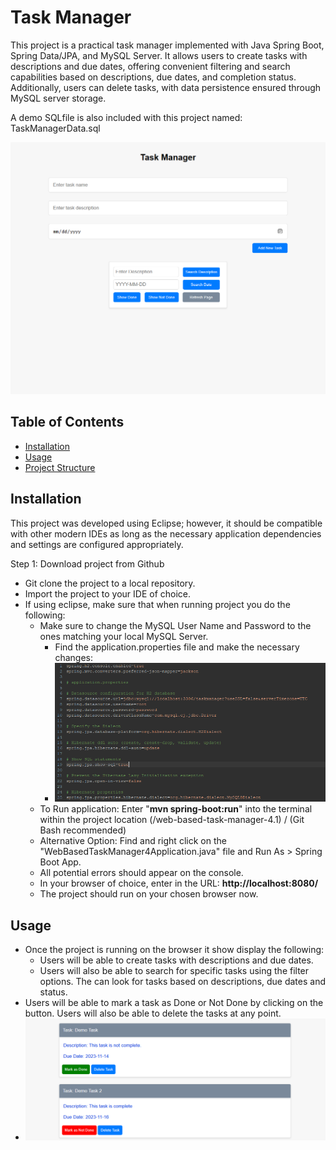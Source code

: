 # Task Manager

This project is a practical task manager implemented with Java Spring Boot, Spring Data/JPA, and MySQL Server. 
It allows users to create tasks with descriptions and due dates, offering convenient filtering and search capabilities based on descriptions, due dates, and completion status. 
Additionally, users can delete tasks, with data persistence ensured through MySQL server storage.

A demo SQLfile is also included with this project named: TaskManagerData.sql

![Screenshot 2](./Image-assets/Taskmanagerscreen.png)

## Table of Contents

- [Installation](#installation)
- [Usage](#usage)
- [Project Structure](#project-structure)

## Installation

This project was developed using Eclipse; however, it should be compatible with other modern IDEs as long as the necessary application dependencies and settings are configured appropriately.

Step 1: Download project from Github

- Git clone the project to a local repository.
- Import the project to your IDE of choice.
- If using eclipse, make sure that when running project you do the following:
    - Make sure to change the MySQL User Name and Password to the ones matching your local MySQL Server.
        - Find the application.properties file and make the necessary changes:
        - ![Screenshot 1](./Image-assets/Mysql-settings.png)
    - To Run application: Enter "<b>mvn spring-boot:run</B>" into the terminal within the project location (/web-based-task-manager-4.1) / (Git Bash recommended)
    - Alternative Option: Find and right click on the "WebBasedTaskManager4Application.java" file and Run As > Spring Boot App.
    - All potential errors should appear on the console.
    - In your browser of choice, enter in the URL: <b>http://localhost:8080/</b>
    - The project should run on your chosen browser now.

## Usage

- Once the project is running on the browser it show display the following:
    - Users will be able to create tasks with descriptions and due dates.
    - Users will also be able to search for specific tasks using the filter options. The can look for tasks based on descriptions, due dates and status.
- Users will be able to mark a task as Done or Not Done by clicking on the button. Users will also be able to delete the tasks at any point.
- ![Screenshot 3](./Image-assets/Tasks.png)

